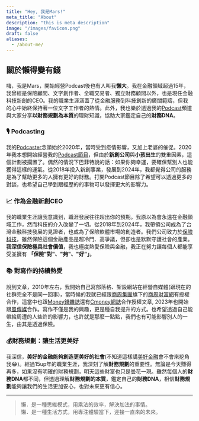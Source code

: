 ```yaml
---
title: "Hey, 我是Mars!"
meta_title: "About"
description: "this is meta description"
image: "/images/favicon.png"
draft: false
aliases:
  - /about-me/
---
```



## 關於**懶得變有錢**

嗨，我是Mars，開始經營Podcast後也有人叫我**懶大**。我在金融領域超過15年，我曾經是保險顧問、文字創作者、全職交易者、獨立財務顧問以外，也是現任金融科技新創的CEO。我的職業生涯涵蓋了從金融服務到科技創新的廣闊範疇，但我的心中始終保持著一位文字工作者的熱情。此外，我也樂於透過我的[Podcast](https://linktr.ee/lazytoberich)頻道與大家分享**以財務規劃為本質**的理財知識，協助大家鑑定自己的**財務DNA**。

### 🎙️ Podcasting
我的[Podcaster](https://linktr.ee/lazytoberich)念頭始於2020年，當時受到疫情影響，又加上老婆的催促。2020年我本想開始經營我的[Podcast節目](https://linktr.ee/lazytoberich)，但由於**新創公司**與**小孩出生**的雙重因素，這個計劃被擱置了。偶然的情況下巴菲特說的話：如果你夠幸運，要確保幫別人也能獲得這樣的運氣。從2018年投入新創事業，發展到2024年，我都覺得公司的服務是為了幫助更多的人擁有更好的財務。打開Podcast節目除了希望可以透過更多的對談，也希望自己學到跟經歷的的事物可以發揮更大的影響力。

### 📈 作為金融新創CEO
我的職業生涯讓我意識到，職涯發展往往超出你的預期。我原以為會永遠在金融領域工作，然而科技的介入改變了一切。從2018年到2024年，我帶領公司成為了台灣金融科技發展的見證者，也成為了保險軟體市場的創造者。我們公司致力於[保險科技](https://www.hippoinsurance.com.tw/)，雖然保險這個金融產品是超冷門、高爭議，但卻也是默默守護社會的產業。**我深信保險極具社會價值**，我也極度熱愛保險與金融，我正在努力讓每個人都能享受並擁有 **「保險"對"、"夠"、"好"」**。

### 📚 對寫作的持續熱愛
說到文章，2010年左右，我開始自己寫部落格、架設網站在經營自媒體(跟現在的社群完全不是同一回事)，當時候的我就已經跟[商周集團](https://www.businessweekly.com.tw/)旗下的[商周財富網](https://wealth.businessweekly.com.tw/FColumnList.aspx?Column_No=0205)有授權合作，這當中也跟[Money錢雜誌](https://money.cmoney.tw/search/for-celebrity?id=42&orderBy=5)還有[Cmoney網誌](https://www.cmoney.tw/notes/?cid=22814)合作授權文章, 2023年也開始跟[風傳媒](https://www.storm.mg/authors/391526/%E6%87%B6%E5%BE%97%E8%AE%8A%E6%9C%89%E9%8C%A2)合作。寫作不僅是我的興趣，更是種自我提升的方式。也希望透過自己能帶給周遭的人些許的影響力，也許就是那麼一點點，我們也有可能影響別人的一生，由其是透過保險。

### 💰財務規劃：讓生活更美好
我深信，**美好的金融能夠創造更美好的社會**(不知道這樣講[美好金融](https://goodfinance.com/)會不會來挖角我😂)。經過15up年的職業生涯，我深刻了解**財務規劃**的重要性。無論是今天賺得再多，如果沒有明確的財務規劃，明天這些財富也只是曇花一現。雖然每個人的**財務DNA**都不同，但透過理解**財務規劃的本質**，鑑定自己的**財務DNA**，相信**財務規劃**能夠讓我們的生活更加安心，也對未來更有信心。

---

> 懶．是一種思維模式，用乘法的效率，解決加法的事情。 <br>懶．是一種生活方式，用專注體驗當下，迎接一直來的未來。
> 

